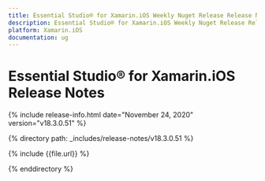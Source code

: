 ```yaml
---
title: Essential Studio® for Xamarin.iOS Weekly Nuget Release Release Notes  
description: Essential Studio® for Xamarin.iOS Weekly Nuget Release Release Notes  
platform: Xamarin.iOS
documentation: ug
---
```


# Essential Studio® for Xamarin.iOS  Release Notes  

{% include release-info.html date="November 24, 2020"  version="v18.3.0.51" %} 


{% directory path: _includes/release-notes/v18.3.0.51 %}

{% include {{file.url}} %}

{% enddirectory %}
